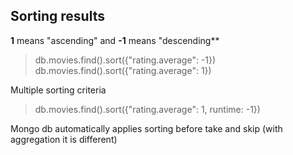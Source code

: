 ﻿## Sorting results

**1** means "ascending" and **-1** means "descending**

> db.movies.find().sort({"rating.average": -1})
> db.movies.find().sort({"rating.average": 1})

Multiple sorting criteria
> db.movies.find().sort({"rating.average": 1, runtime: -1})

Mongo db automatically applies sorting before take and skip (with aggregation it is different)